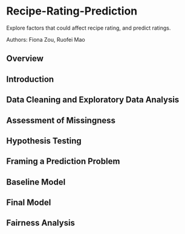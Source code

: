 # Recipe-Rating-Prediction
Explore factors that could affect recipe rating, and predict ratings.

Authors: Fiona Zou, Ruofei Mao

## Overview


## Introduction


## Data Cleaning and Exploratory Data Analysis


## Assessment of Missingness


## Hypothesis Testing


## Framing a Prediction Problem


## Baseline Model


## Final Model


## Fairness Analysis
